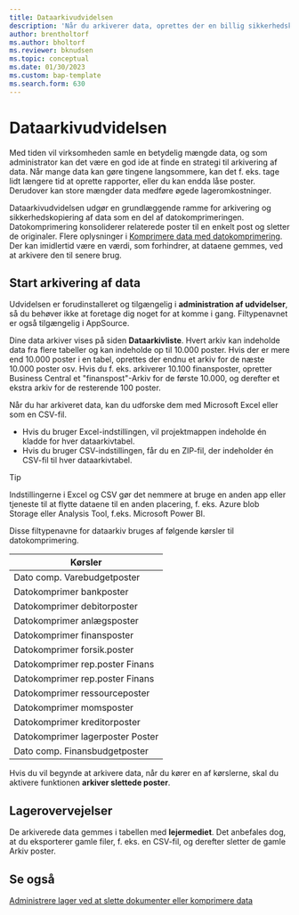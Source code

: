 ```yaml
---
title: Dataarkivudvidelsen
description: 'Når du arkiverer data, oprettes der en billig sikkerhedskopi af posterne.'
author: brentholtorf
ms.author: bholtorf
ms.reviewer: bknudsen
ms.topic: conceptual
ms.date: 01/30/2023
ms.custom: bap-template
ms.search.form: 630
---
```


# <a name="the-data-archive-extension"></a><a name="the-data-archive-extension"></a><a name="the-data-archive-extension"></a>Dataarkivudvidelsen

Med tiden vil virksomheden samle en betydelig mængde data, og som administrator kan det være en god ide at finde en strategi til arkivering af data. Når mange data kan gøre tingene langsommere, kan det f. eks. tage lidt længere tid at oprette rapporter, eller du kan endda låse poster. Derudover kan store mængder data medføre øgede lageromkostninger.

Dataarkivudvidelsen udgør en grundlæggende ramme for arkivering og sikkerhedskopiering af data som en del af datokomprimeringen. Datokomprimering konsoliderer relaterede poster til en enkelt post og sletter de originaler. Flere oplysninger i [Komprimere data med datokomprimering](admin-manage-documents.md#compress-data-with-date-compression). Der kan imidlertid være en værdi, som forhindrer, at dataene gemmes, ved at arkivere den til senere brug.

## <a name="start-archiving-data"></a><a name="start-archiving-data"></a><a name="start-archiving-data"></a>Start arkivering af data

Udvidelsen er forudinstalleret og tilgængelig i **administration af udvidelser**, så du behøver ikke at foretage dig noget for at komme i gang. Filtypenavnet er også tilgængelig i AppSource.

Dine data arkiver vises på siden **Dataarkivliste**. Hvert arkiv kan indeholde data fra flere tabeller og kan indeholde op til 10.000 poster. Hvis der er mere end 10.000 poster i en tabel, oprettes der endnu et arkiv for de næste 10.000 poster osv. Hvis du f. eks. arkiverer 10.100 finansposter, opretter Business Central et "finanspost"-Arkiv for de første 10.000, og derefter et ekstra arkiv for de resterende 100 poster.

Når du har arkiveret data, kan du udforske dem med Microsoft Excel eller som en CSV-fil.

* Hvis du bruger Excel-indstillingen, vil projektmappen indeholde én kladde for hver dataarkivtabel.
* Hvis du bruger CSV-indstillingen, får du en ZIP-fil, der indeholder én CSV-fil til hver dataarkivtabel.

> [!TIP]
> Indstillingerne i Excel og CSV gør det nemmere at bruge en anden app eller tjeneste til at flytte dataene til en anden placering, f. eks. Azure blob Storage eller Analysis Tool, f.eks. Microsoft Power BI.

Disse filtypenavne for dataarkiv bruges af følgende kørsler til datokomprimering.

|Kørsler  |
|---------|
|Dato comp. Varebudgetposter |
|Datokomprimer bankposter |
|Datokomprimer debitorposter |
|Datokomprimer anlægsposter |
|Datokomprimer finansposter |
|Datokomprimer forsik.poster |
|Datokomprimer rep.poster Finans |
|Datokomprimer rep.poster Finans |
|Datokomprimer ressourceposter |
|Datokomprimer momsposter |
|Datokomprimer kreditorposter |
|Datokomprimer lagerposter Poster |
|Dato comp. Finansbudgetposter |

Hvis du vil begynde at arkivere data, når du kører en af kørslerne, skal du aktivere funktionen **arkiver slettede poster**.

## <a name="storage-considerations"></a><a name="storage-considerations"></a><a name="storage-considerations"></a>Lagerovervejelser

De arkiverede data gemmes i tabellen med **lejermediet**. Det anbefales dog, at du eksporterer gamle filer, f. eks. en CSV-fil, og derefter sletter de gamle Arkiv poster.

## <a name="see-also"></a><a name="see-also"></a><a name="see-also"></a>Se også

[Administrere lager ved at slette dokumenter eller komprimere data](admin-manage-documents.md)
